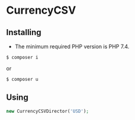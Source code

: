 # CurrencyCSV

## Installing

- The minimum required PHP version is PHP 7.4.

```composer
$ composer i
```
or

```composer
$ composer u
```

## Using

```php
new CurrencyCSVDirector('USD');
```
